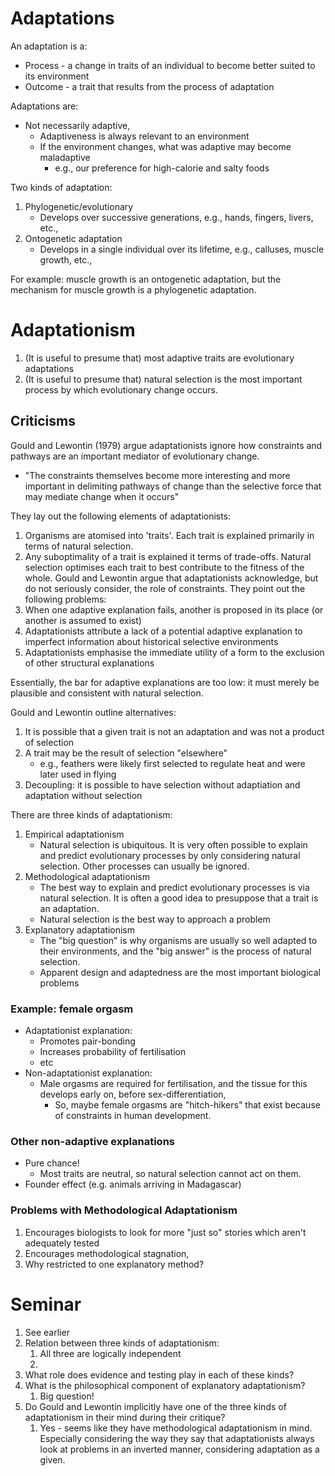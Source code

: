# Adaptations
An adaptation is a:
- Process - a change in traits of an individual to become better suited to its environment
- Outcome - a trait that results from the process of adaptation

Adaptations are:
- Not necessarily adaptive,
	- Adaptiveness is always relevant to an environment
	- If the environment changes, what was adaptive may become maladaptive
		- e.g., our preference for high-calorie and salty foods

Two kinds of adaptation:
1. Phylogenetic/evolutionary
	- Develops over successive generations, e.g., hands, fingers, livers, etc.,
2. Ontogenetic adaptation
	- Develops in a single individual over its lifetime, e.g., calluses, muscle growth, etc.,

For example: muscle growth is an ontogenetic adaptation, but the mechanism for muscle growth is a phylogenetic adaptation.

# Adaptationism
1. (It is useful to presume that) most adaptive traits are evolutionary adaptations
2. (It is useful to presume that) natural selection is the most important process by which evolutionary change occurs.
## Criticisms
Gould and Lewontin (1979) argue adaptationists ignore how constraints and pathways are an important mediator of evolutionary change.
- "The constraints themselves become more interesting and more important in delimiting pathways of change than the selective force that may mediate change when it occurs"

They lay out the following elements of adaptationists:
1. Organisms are atomised into 'traits'. Each trait is explained primarily in terms of natural selection.
2. Any suboptimality of a trait is explained it terms of trade-offs. Natural selection optimises each trait to best contribute to the fitness of the whole.
Gould and Lewontin argue that adaptationists acknowledge, but do not seriously consider, the role of constraints. They point out the following problems:
1. When one adaptive explanation fails, another is proposed in its place (or another is assumed to exist)
2. Adaptationists attribute a lack of a potential adaptive explanation to imperfect information about historical selective environments
3. Adaptationists emphasise the immediate utility of a form to the exclusion of other structural explanations

Essentially, the bar for adaptive explanations are too low: it must merely be plausible and consistent with natural selection.

Gould and Lewontin outline alternatives:
1. It is possible that a given trait is not an adaptation and was not a product of selection
2. A trait may be the result of selection "elsewhere"
	- e.g., feathers were likely first selected to regulate heat and were later used in flying
3. Decoupling: it is possible to have selection without adaptiation and adaptation without selection

There are three kinds of adaptationism:
1. Empirical adaptationism
	- Natural selection is ubiquitous. It is very often possible to explain and predict evolutionary processes by only considering natural selection. Other processes can usually be ignored.
1. Methodological adaptationism
	- The best way to explain and predict evolutionary processes is via natural selection. It is often a good idea to presuppose that a trait is an adaptation.
	- Natural selection is the best way to approach a problem
1. Explanatory adaptationism
	- The "big question" is why organisms are usually so well adapted to their environments, and the "big answer" is the process of natural selection.
	- Apparent design and adaptedness are the most important biological problems

### Example: female orgasm
- Adaptationist explanation:
	- Promotes pair-bonding
	- Increases probability of fertilisation
	- etc
- Non-adaptationist explanation:
	- Male orgasms are required for fertilisation, and the tissue for this develops early on, before sex-differentiation,
		- So, maybe female orgasms are "hitch-hikers" that exist because of constraints in human development.

### Other non-adaptive explanations
- Pure chance!
	- Most traits are neutral, so natural selection cannot act on them.
- Founder effect (e.g. animals arriving in Madagascar)

### Problems with Methodological Adaptationism
1. Encourages biologists to look for more "just so" stories which aren't adequately tested
2. Encourages methodological stagnation,
3. Why restricted to one explanatory method?
# Seminar
1. See earlier
2. Relation between three kinds of adaptationism:
	1. All three are logically independent
	2. 
3. What role does evidence and testing play in each of these kinds?
4. What is the philosophical component of explanatory adaptationism?
	1. Big question!
5. Do Gould and Lewontin implicitly have one of the three kinds of adaptationism in their mind during their critique?
	1. Yes - seems like they have methodological adaptationism in mind. Especially considering the way they say that adaptationists always look at problems in an inverted manner, considering adaptation as a given.